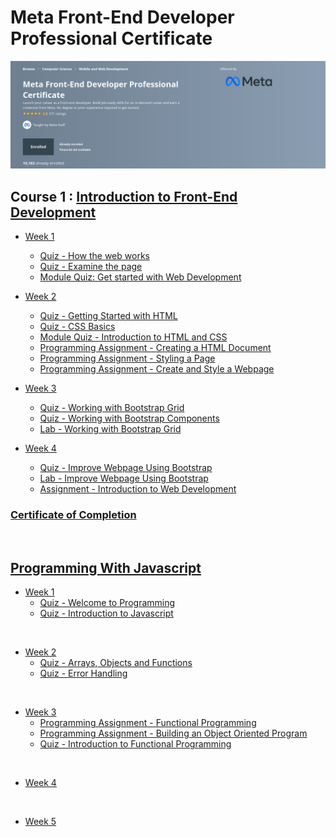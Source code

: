 # Meta Front-End Developer Professional Certificate

![master_head](/master_head.png)

## Course 1 : [Introduction to Front-End Development](https://www.coursera.org/learn/introduction-to-front-end-development)

- [Week 1](/C1-introduction-to-front-end-development/week1/)
    - [Quiz - How the web works](/C1-introduction-to-front-end-development/week1/q-How-the-web-works/)
    - [Quiz - Examine the page](/C1-introduction-to-front-end-development/week1/q-examine-the-page/)
    - [Module Quiz: Get started with Web Development](/C1-introduction-to-front-end-development/week1/q-getting-started-with-web-dev/)

- [Week 2](/C1-introduction-to-front-end-development/week2/)
    - [Quiz - Getting Started with HTML](/C1-introduction-to-front-end-development/week2/q1-getting-started-with-html/)
    - [Quiz - CSS Basics](/C1-introduction-to-front-end-development/week2/q2-css-basics/)
    - [Module Quiz - Introduction to HTML and CSS](/C1-introduction-to-front-end-development/week2/q3-introduction-to-html-and-css/)
    - [Programming Assignment - Creating a HTML Document](/C1-introduction-to-front-end-development/week2/C1W2A1-Creating-a-html-document/)
    - [Programming Assignment - Styling a Page](/C1-introduction-to-front-end-development/week2/C1W2A2-styling-a-page/)
    - [Programming Assignment - Create and Style a Webpage](/C1-introduction-to-front-end-development/week2/C1W2A3-create-and-style-a-webpage/)

- [Week 3](/C1-introduction-to-front-end-development/week3/)
    - [Quiz - Working with Bootstrap Grid](/C1-introduction-to-front-end-development/week3/q1-working-with-bootstrap-grid/)
    - [Quiz - Working with Bootstrap Components](/C1-introduction-to-front-end-development/week3/q2-working-with-bootstrap-components/)
    - [Lab - Working with Bootstrap Grid](/C1-introduction-to-front-end-development/week3/lab1-working-with-bootstrap-grid/)

- [Week 4](/C1-introduction-to-front-end-development/week4/)
    - [Quiz - Improve Webpage Using Bootstrap](/C1-introduction-to-front-end-development/week4/q1-improve-webpage-with-bootstrap/)
    - [Lab - Improve Webpage Using Bootstrap](/C1-introduction-to-front-end-development/week4/lab-improve-webpage-with-bootstrap/)
    - [Assignment - Introduction to Web Development](/C1-introduction-to-front-end-development/week4/assignment-intro-to-web-dev/)

### [Certificate of Completion](https://coursera.org/share/e3c3644964d5b227548708fc8deee4f8)  

<br/>

## [Programming With Javascript](/C2-Programming-with-Javascript/)

- [Week 1](/C2-Programming-with-Javascript/week1/)
    - [Quiz - Welcome to Programming](/C2-Programming-with-Javascript/week1/practice-quiz-welcome-to-programming%20/)
    - [Quiz - Introduction to Javascript](/C2-Programming-with-Javascript/week1/practice-quiz-introduction-to-js/)

<br/>

- [Week 2](/C2-Programming-with-Javascript/week2/)
    - [Quiz - Arrays, Objects and Functions](/C2-Programming-with-Javascript/week2/practice-quiz-arrays-objects-and-functions/)
    - [Quiz - Error Handling](/C2-Programming-with-Javascript/week2/practice-quiz-Error-handling/)

<br/>

- [Week 3](/C2-Programming-with-Javascript/week3/)
    - [Programming Assignment - Functional Programming](/C2-Programming-with-Javascript/week3/functional_programming/)
    - [Programming Assignment - Building an Object Oriented Program](/C2-Programming-with-Javascript/week3/building-an-oop/)
    - [Quiz - Introduction to Functional Programming](/C2-Programming-with-Javascript/week3/practice-quiz-intro-to-functional-programming/)

<br/>

- [Week 4](/C2-Programming-with-Javascript/week4/)

<br/>

- [Week 5](/C2-Programming-with-Javascript/week5/)
